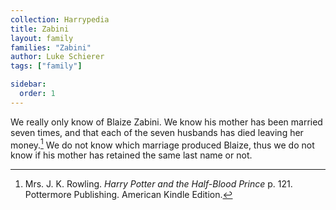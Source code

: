 ```yaml
---
collection: Harrypedia
title: Zabini
layout: family
families: "Zabini"
author: Luke Schierer
tags: ["family"]

sidebar:
  order: 1
---
```




We really only know of Blaize Zabini.  We know his mother has been married seven
times, and that each of the seven husbands has died leaving her
money.[^210318-3] We do not know which marriage produced Blaize, thus we do not
know if his mother has retained the same last name or not.

[^210318-3]: Mrs. J. K. Rowling. _Harry Potter and the Half-Blood Prince_
    p. 121. Pottermore Publishing. American Kindle Edition.

